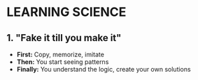 # LEARNING SCIENCE

## 1. "Fake it till you make it"

- **First:** Copy, memorize, imitate
- **Then:** You start seeing patterns  
- **Finally:** You understand the logic, create your own solutions

